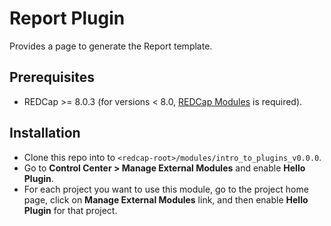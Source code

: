 # Report Plugin

Provides a page to generate the Report template.

## Prerequisites
- REDCap >= 8.0.3 (for versions < 8.0, [REDCap Modules](https://github.com/vanderbilt/redcap-external-modules) is required).

## Installation
- Clone this repo into to `<redcap-root>/modules/intro_to_plugins_v0.0.0`.
- Go to **Control Center > Manage External Modules** and enable **Hello Plugin**.
- For each project you want to use this module, go to the project home page, click on **Manage External Modules** link, and then enable **Hello Plugin** for that project.

